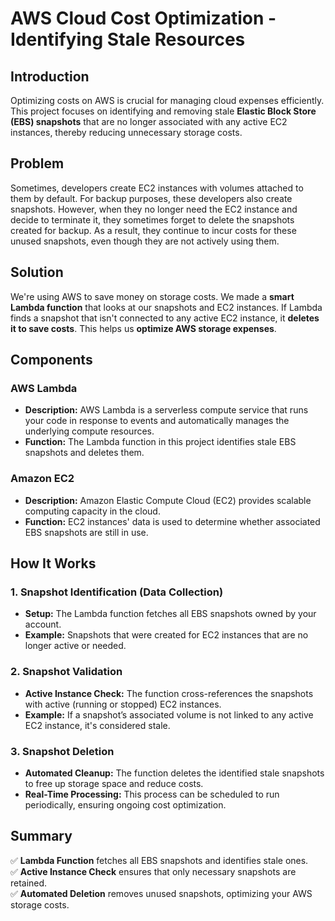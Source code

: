 # AWS Cloud Cost Optimization - Identifying Stale Resources  

## Introduction  
Optimizing costs on AWS is crucial for managing cloud expenses efficiently. This project focuses on identifying and removing stale **Elastic Block Store (EBS) snapshots** that are no longer associated with any active EC2 instances, thereby reducing unnecessary storage costs.  

## Problem  
Sometimes, developers create EC2 instances with volumes attached to them by default. For backup purposes, these developers also create snapshots. However, when they no longer need the EC2 instance and decide to terminate it, they sometimes forget to delete the snapshots created for backup. As a result, they continue to incur costs for these unused snapshots, even though they are not actively using them.  

## Solution  
We're using AWS to save money on storage costs. We made a **smart Lambda function** that looks at our snapshots and EC2 instances. If Lambda finds a snapshot that isn't connected to any active EC2 instance, it **deletes it to save costs**. This helps us **optimize AWS storage expenses**.

## Components  

### **AWS Lambda**  
- **Description:** AWS Lambda is a serverless compute service that runs your code in response to events and automatically manages the underlying compute resources.  
- **Function:** The Lambda function in this project identifies stale EBS snapshots and deletes them.  

### **Amazon EC2**  
- **Description:** Amazon Elastic Compute Cloud (EC2) provides scalable computing capacity in the cloud.  
- **Function:** EC2 instances' data is used to determine whether associated EBS snapshots are still in use.  

## How It Works  

### **1. Snapshot Identification (Data Collection)**  
- **Setup:** The Lambda function fetches all EBS snapshots owned by your account.  
- **Example:** Snapshots that were created for EC2 instances that are no longer active or needed.  

### **2. Snapshot Validation**  
- **Active Instance Check:** The function cross-references the snapshots with active (running or stopped) EC2 instances.  
- **Example:** If a snapshot’s associated volume is not linked to any active EC2 instance, it's considered stale.  

### **3. Snapshot Deletion**  
- **Automated Cleanup:** The function deletes the identified stale snapshots to free up storage space and reduce costs.  
- **Real-Time Processing:** This process can be scheduled to run periodically, ensuring ongoing cost optimization.  

## Summary  
✅ **Lambda Function** fetches all EBS snapshots and identifies stale ones.  
✅ **Active Instance Check** ensures that only necessary snapshots are retained.  
✅ **Automated Deletion** removes unused snapshots, optimizing your AWS storage costs.  
